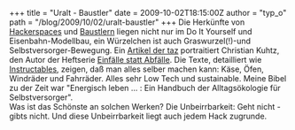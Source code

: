 +++
title = "Uralt - Baustler"
date = 2009-10-02T18:15:00Z
author = "typ_o"
path = "/blog/2009/10/02/uralt-baustler"
+++
Die Herkünfte von [Hackerspaces](https://wiki.hackerspaces.org/) und
[Baustlern](http://bausteln.de/) liegen nicht nur im Do It Yourself und
Eisenbahn-Modellbau, ein Würzelchen ist auch Graswurzel(\!)-und
Selbstversorger-Bewegung. Ein [Artikel der
taz](http://www.taz.de/1/archiv/print-archiv/printressorts/digi-artikel/?ressort=ku&dig=2009%2F09%2F28%2Fa0013&cHash=0f14ba5673)
portraitiert Christian Kuhtz, den Autor der Heftserie [Einfälle statt
Abfälle](http://www.einfaelle-statt-abfaelle.de/index.php). Die Texte,
detailliert wie [Instructables](http://www.instructables.com/), zeigen,
daß man alles selber machen kann: Käse, Öfen, Windräder und Fahrräder.
Alles sehr Low Tech und sustainable. Meine Bibel zu der Zeit war
"Energisch leben ... : Ein Handbuch der Alltagsökologie für
Selbstversorger".  
Was ist das Schönste an solchen Werken? Die Unbeirrbarkeit: Geht nicht -
gibts nicht. Und diese Unbeirrbarkeit liegt auch jedem Hack zugrunde.
